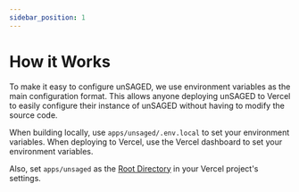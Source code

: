 ```yaml
---
sidebar_position: 1
---
```


# How it Works

To make it easy to configure unSAGED, we use environment variables as the main configuration format. This allows anyone deploying unSAGED to Vercel to easily configure their instance of unSAGED without having to modify the source code.

When building locally, use `apps/unsaged/.env.local` to set your environment variables. When deploying to Vercel, use the Vercel dashboard to set your environment variables.

Also, set `apps/unsaged` as the [Root Directory](https://vercel.com/docs/deployments/configure-a-build#root-directory) in your Vercel project's settings.
